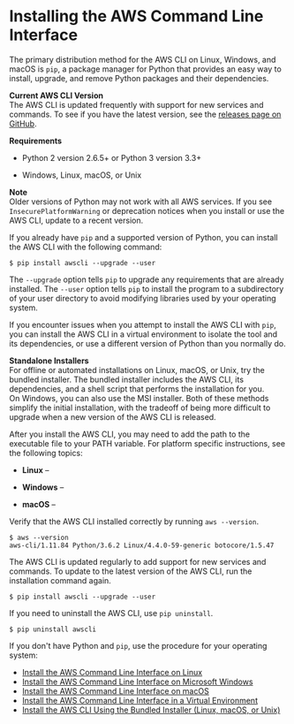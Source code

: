 # Installing the AWS Command Line Interface<a name="installing"></a>

The primary distribution method for the AWS CLI on Linux, Windows, and macOS is `pip`, a package manager for Python that provides an easy way to install, upgrade, and remove Python packages and their dependencies\.

**Current AWS CLI Version**  
The AWS CLI is updated frequently with support for new services and commands\. To see if you have the latest version, see the [releases page on GitHub](https://github.com/aws/aws-cli/releases)\.

**Requirements**

+ Python 2 version 2\.6\.5\+ or Python 3 version 3\.3\+

+ Windows, Linux, macOS, or Unix

**Note**  
Older versions of Python may not work with all AWS services\. If you see `InsecurePlatformWarning` or deprecation notices when you install or use the AWS CLI, update to a recent version\.

If you already have `pip` and a supported version of Python, you can install the AWS CLI with the following command:

```
$ pip install awscli --upgrade --user
```

The `--upgrade` option tells `pip` to upgrade any requirements that are already installed\. The `--user` option tells `pip` to install the program to a subdirectory of your user directory to avoid modifying libraries used by your operating system\.

If you encounter issues when you attempt to install the AWS CLI with `pip`, you can install the AWS CLI in a virtual environment to isolate the tool and its dependencies, or use a different version of Python than you normally do\.

**Standalone Installers**  
For offline or automated installations on Linux, macOS, or Unix, try the bundled installer\. The bundled installer includes the AWS CLI, its dependencies, and a shell script that performs the installation for you\.  
On Windows, you can also use the MSI installer\. Both of these methods simplify the initial installation, with the tradeoff of being more difficult to upgrade when a new version of the AWS CLI is released\.

After you install the AWS CLI, you may need to add the path to the executable file to your PATH variable\. For platform specific instructions, see the following topics:

+ **Linux** – 

+ **Windows** – 

+ **macOS** – 

Verify that the AWS CLI installed correctly by running `aws --version`\.

```
$ aws --version
aws-cli/1.11.84 Python/3.6.2 Linux/4.4.0-59-generic botocore/1.5.47
```

The AWS CLI is updated regularly to add support for new services and commands\. To update to the latest version of the AWS CLI, run the installation command again\.

```
$ pip install awscli --upgrade --user
```

If you need to uninstall the AWS CLI, use `pip uninstall`\.

```
$ pip uninstall awscli
```

If you don't have Python and `pip`, use the procedure for your operating system:


+ [Install the AWS Command Line Interface on Linux](awscli-install-linux.md)
+ [Install the AWS Command Line Interface on Microsoft Windows](awscli-install-windows.md)
+ [Install the AWS Command Line Interface on macOS](cli-install-macos.md)
+ [Install the AWS Command Line Interface in a Virtual Environment](awscli-install-virtualenv.md)
+ [Install the AWS CLI Using the Bundled Installer \(Linux, macOS, or Unix\)](awscli-install-bundle.md)